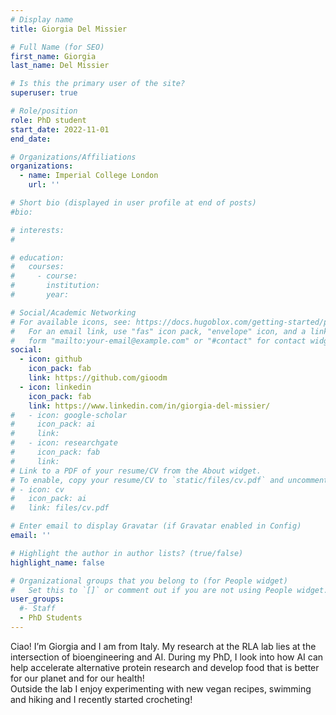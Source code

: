 ```yaml
---
# Display name
title: Giorgia Del Missier

# Full Name (for SEO)
first_name: Giorgia
last_name: Del Missier

# Is this the primary user of the site?
superuser: true

# Role/position
role: PhD student
start_date: 2022-11-01
end_date: 

# Organizations/Affiliations
organizations:
  - name: Imperial College London
    url: ''

# Short bio (displayed in user profile at end of posts)
#bio: 

# interests:
#   

# education:
#   courses:
#     - course: 
#       institution: 
#       year: 

# Social/Academic Networking
# For available icons, see: https://docs.hugoblox.com/getting-started/page-builder/#icons
#   For an email link, use "fas" icon pack, "envelope" icon, and a link in the
#   form "mailto:your-email@example.com" or "#contact" for contact widget.
social:
  - icon: github
    icon_pack: fab
    link: https://github.com/gioodm
  - icon: linkedin
    icon_pack: fab
    link: https://www.linkedin.com/in/giorgia-del-missier/
#   - icon: google-scholar
#     icon_pack: ai
#     link: 
#   - icon: researchgate
#     icon_pack: fab
#     link: 
# Link to a PDF of your resume/CV from the About widget.
# To enable, copy your resume/CV to `static/files/cv.pdf` and uncomment the lines below.
# - icon: cv
#   icon_pack: ai
#   link: files/cv.pdf

# Enter email to display Gravatar (if Gravatar enabled in Config)
email: ''

# Highlight the author in author lists? (true/false)
highlight_name: false

# Organizational groups that you belong to (for People widget)
#   Set this to `[]` or comment out if you are not using People widget.
user_groups:
  #- Staff
  - PhD Students
---
```


Ciao! I’m Giorgia and I am from Italy. My research at the RLA lab lies at the intersection of bioengineering and AI. During my PhD, I look into how AI can help accelerate alternative protein research and develop food that is better for our planet and for our health!  
Outside the lab I enjoy experimenting with new vegan recipes, swimming and hiking and I recently started crocheting!